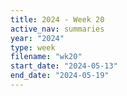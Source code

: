```yaml
---
title: 2024 - Week 20
active_nav: summaries
year: "2024"
type: week
filename: "wk20"
start_date: "2024-05-13"
end_date: "2024-05-19"
---
```

